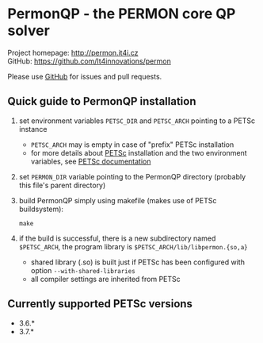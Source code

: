 PermonQP - the PERMON core QP solver
================================

Project homepage: <http://permon.it4i.cz>  
GitHub: <https://github.com/It4innovations/permon>

Please use [GitHub](https://github.com/It4innovations/permon) for issues and pull requests.

Quick guide to PermonQP installation
------------------------------------

1. set environment variables `PETSC_DIR` and `PETSC_ARCH` pointing to a PETSc instance
   - `PETSC_ARCH` may is empty in case of "prefix" PETSc installation
   - for more details about [PETSc](http://www.mcs.anl.gov/petsc/) installation and the two environment variables, see [PETSc documentation](http://www.mcs.anl.gov/petsc/documentation/installation.html)
2. set `PERMON_DIR` variable pointing to the PermonQP directory (probably this file's parent directory)
3. build PermonQP simply using makefile (makes use of PETSc buildsystem):

     `make`
4. if the build is successful, there is a new subdirectory named `$PETSC_ARCH`, the program library is `$PETSC_ARCH/lib/libpermon.{so,a}`
   - shared library (.so) is built just if PETSc has been configured with option `--with-shared-libraries`
   - all compiler settings are inherited from PETSc

Currently supported PETSc versions
----------------------------------
* 3.6.\*
* 3.7.\*
